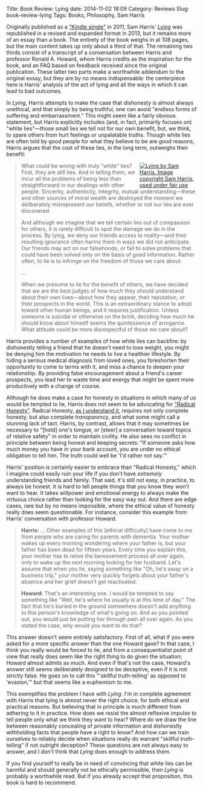 Title: Book Review: Lying
date: 2014-11-02 18:09
Category: Reviews
Slug: book-review-lying
Tags: Books, Philosophy, Sam Harris

Originally published as a
["Kindle single"](http://en.wikipedia.org/wiki/Kindle_single) in 2011, Sam
Harris' _[Lying](http://www.samharris.org/lying)_ was republished in a revised
and expanded format in 2013, but it remains more of an essay than a book. The
entirety of the book weighs in at 108 pages, but the main content takes up only
about a third of that. The remaining two thirds consist of a transcript of a
conversation between Harris and professor Ronald A. Howard, whom Harris credits
as the inspiration for the book, and an FAQ based on feedback received since the
original publication. These latter two parts make a worthwhile addendum to the
original essay, but they are by no means indispensable: the centerpiece here is
Harris' analysis of the act of lying and all the ways in which it can lead to
bad outcomes.

In _Lying_, Harris attempts to make the case that dishonesty is almost always
unethical, and that simply by being truthful, one can avoid "endless forms of
suffering and embarrassment." This might seem like a fairly obvious statement,
but Harris explicitly includes (and, in fact, primarily focuses on) "white
lies"&mdash;those small lies we tell not for our own benefit, but, we think, to
spare others from hurt feelings or unpalatable truths. Though white lies are
often told by good people for what they believe to be are good reasons, Harris
argues that the cost of these lies, in the long term, outweighs their benefit:
<!-- PELICAN_END_SUMMARY -->

<div style="float: right; max-width: 30%;">
<a href="http://www.samharris.org/free-will">
<img src="http://files.mlindgren.ca/images/SamHarrisLying.jpg"
style="max-height: 300px"
alt="Lying by Sam Harris. Image copyright Sam Harris, used under fair use" />
</a>
</div>

> What could be wrong with truly "white" lies? First, they are still lies. And
> in telling them, we incur all the problems of being less than straightforward
> in our dealings with other people. Sincerity, authenticity, integrity, mutual
> understanding&mdash;these and other sources of moral wealth are destroyed the
> moment we deliberately misrepresent our beliefs, whether or not our lies are
> ever discovered.
>
> And although we imagine that we tell certain lies out of compassion for
> others, it is rarely difficult to spot the damage we do in the process. By
> lying, we deny our friends access to reality&mdash;and their resulting
> ignorance often harms them in ways we did not anticipate. Our friends may act
> on our falsehoods, or fail to solve problems that could have been solved only
> on the basis of good information. Rather often, to lie is to infringe on the
> freedom of those we care about.
>
> ...
>
> When we presume to lie for the benefit of others, we have decided that _we_
> are the best judges of how much they should understand about their own
> lives&mdash;about how they appear, their reputation, or their prospects in the
> world. This is an extraordinary stance to adopt toward other human beings, and
> it requires justification. Unless someone is suicidal or otherwise on the
> brink, deciding how much he should know about himself seems the quintessence
> of arrogance. What attitude could be more disrespectful of those we care
> about?

Harris provides a number of examples of how white lies can backfire: by
dishonestly telling a friend that he doesn't need to lose weight, you might be
denying him the motivation he needs to live a healthier lifestyle. By hiding a
serious medical diagnosis from loved ones, you foreshorten their opportunity to
come to terms with it, and miss a chance to deepen your relationship. By
providing false encouragement about a friend's career prospects, you lead her to
waste time and energy that might be spent more productively with a change of
course.

Although he does make a case for honesty in situations in which many of us would
be tempted to lie, Harris does not seem to be advocating for
["Radical Honesty"](http://en.wikipedia.org/wiki/Radical_Honesty). Radical
Honesty, [as I understand it](http://www.esquire.com/features/honesty0707),
requires not only complete honesty, but also complete _transparency_, and what
some might call a stunning lack of tact. Harris, by contrast, allows that it may
sometimes be necessary to "[hold] one's tongue, or [steer] a conversation toward
topics of relative safety" in order to maintain civility. He also sees no
conflict in principle between being honest and keeping secrets: "If someone asks
how much money you have in your bank account, you are under no ethical
obligation to tell him. The truth could well be 'I'd rather not say.'"

Harris' position is certainly easier to embrace than "Radical Honesty," which I
imagine could easily ruin your life if you don't have _extremely_ understanding
friends and family. That said, it's still not easy, in practice, to always be
honest. It is hard to tell people things that you know they won't want to hear.
It takes willpower and emotional energy to always make the virtuous choice
rather than looking for the easy way out. And there are edge cases, rare but by
no means impossible, where the ethical value of honesty really does seem
questionable. For instance, consider this example from Harris' conversation with
professor Howard:

> **Harris:** ... Other examples of this [ethical difficulty] have come to me from
> people who are caring for parents with dementia. Your mother wakes up every
> morning wondering where your father is, but your father has been dead for
> fifteen years. Every time you explain this, your mother has to relive the
> bereavement process all over again, only to wake up the next morning looking
> for her husband. Let's assume that when you lie, saying something like "Oh,
> he's away on a business trip," your mother very quickly forgets about your
> father's absence and her grief doesn't get reactivated.
>
> **Howard:** That's an interesting one. I would be tempted to say something like
> "Well, he's where he usually is at this time of day." The fact that he's
> buried in the ground somewhere doesn't add anything to this person's knowledge
> of what's going on. And as you pointed out, you would just be putting her
> through pain all over again. As you stated the case, why would you want to do
> that?

This answer doesn't seem entirely satisfactory. First of all, what if you were
asked for a more specific answer than the one Howard gave? In that case, I think
you really would be forced to lie, and from a consequentialist point of view
that really does seem like the right thing to do given the situation; Howard
almost admits as much. And even if that's not the case, Howard's answer still
seems deliberately designed to be deceptive, even if it is not strictly false.
He goes on to call this "'skillful truth-telling' as opposed to 'evasion,'" but
that seems like a euphemism to me.

This exemplifies the problem I have with _Lying_. I'm in complete agreement with
Harris that lying is almost never the right choice, for both ethical and
practical reasons. But believing that in principle is much different from
adhering to it in practice. How does we resist the almost reflexive impulse to
tell people only what we think they want to hear? Where do we draw the line
between reasonably concealing of private information and dishonestly withholding
facts that people have a right to know? And how can we train ourselves to
reliably decide when situations really do warrant "skillful truth-telling" if
not outright deception? These questions are not always easy to answer, and I
don't think that _Lying_ does enough to address them.

If you find yourself to really be in need of convincing that white lies can be
harmful and should generally not be ethically permissible, then _Lying_ is
probably a worthwhile read. But if you already accept that proposition, this
book is hard to recommend.
